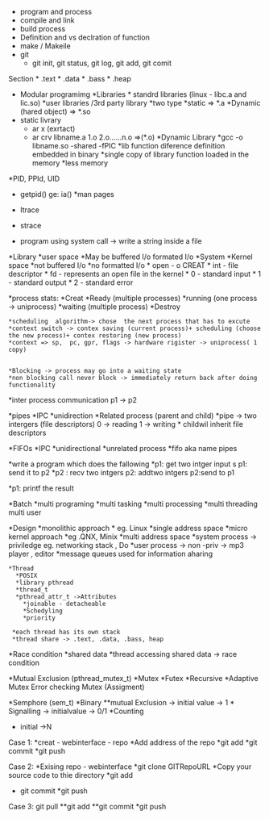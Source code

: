 * program and process
* compile and link
* build process
* Definition and vs declration of function
* make / Makeile
* git
    * git init, git status, git log, git add, git comit

Section 
    * .text
    * .data
    * .bass
    * .heap 
* Modular programimg
    *Libraries
        * standrd libraries (linux - libc.a and lic.so)
        *user libraries /3rd party library
    *two type
        *static => *.a
        *Dynamic (hared object) => *.so
* static livrary
    * ar x (exrtact)
    * ar crv libname.a 1.o 2.o......n.o =>(*.o)
*Dynamic Library
    *gcc -o libname.so -shared -fPIC 
    *lib function diference definition embedded in binary
    *single copy of library function loaded in the memory 
    *less memory               

*PID, PPId, UID
* getpid() ge: ia()
*man pages

* ltrace
* strace
* program using system call -> write a string inside a file

*Library
    *user space
    *May be buffered I/o
    formated I/o
    *System
        *Kernel space
        *not buffered I/o
        *no formatted I/o
    * open - o CREAT
    * int - file descriptor
    * fd - represents an open file in the kernel
    * 0 - standard input
    * 1 - standard output
    * 2 - standard error

*process stats:
    *Creat
    *Ready (multiple processes)
    *running (one process -> uniprocess)
    *waiting (multiple process)
    *Destroy



    *scheduling  algorithm-> chose  the next process that has to excute 
    *context switch -> contex saving (current process)+ scheduling (choose the new process)+ contex restoring (new process)
    *context => sp,  pc, gpr, flags -> hardware rigister -> uniprocess( 1 copy)


    *Blocking -> process may go into a waiting state 
    *non blocking call never block -> immediately return back after doing functionality

*inter process communication
 p1 -> p2

 *pipes 
    *IPC
    *unidirection 
    *Related process (parent and child)
    *pipe -> two intergers (file descriptors)
    0 -> reading
    1 -> writing
    * childwil inherit file descriptors
    

  *FIFOs
    *IPC
    *unidirectional
    *unrelated process
    *fifo aka name pipes 


  *write a program which does the fallowing 
    *p1: get two intger input s
    p1: send it to p2
    *p2 : recv two intgers
    p2: addtwo intgers
    p2:send to p1

   *p1: printf the result


   *Batch
   *multi programing
   *multi tasking
   *multi processing 
   *multi threading
   multi user


   *Design
    *monolithic approach
     * eg. Linux
     *single address space
   *micro kernel approach
   *eg .QNX, Minix
   *multi address space
        *system process -> priviledge eg. networking stack , Do
         *user process -> non -priv -> mp3 player , editor
    *message queues used for information aharing




    *Thread 
      *POSIX
      *library pthread
      *thread_t
      *pthread_attr_t ->Attributes
        *joinable - detacheable
        *Schedyling
        *priority

     *each thread has its own stack
     *thread share -> .text, .data, .bass, heap

 *Race condition
  *shared data
  *thread accessing shared data -> race condition    

*Mutual Exclusion (pthread_mutex_t)
  *Mutex
    *Futex
    *Recursive
    *Adaptive Mutex
    Error checking Mutex (Assigment)


*Semphore (sem_t)
  *Binary
    **mutual Exclusion -> initial value -> 1
    * Signalling -> initialvalue -> 0/1
  *Counting      
  * initial ->N





Case 1:
*creat - webinterface - repo
*Add address of the repo
*git add
*git commit
*git push


Case 2:
*Exising repo - webinterface
*git  clone GITRepoURL
*Copy your source code to thie directory
*git add
* git commit
  *git push

Case 3:
git pull
**git  add 
 **git  commit
 *git push




















































